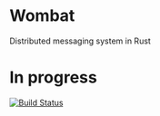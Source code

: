 # Wombat
Distributed messaging system in Rust

# In progress

[![Build Status](https://travis-ci.org/dunstall/wombat.svg?branch=develop)](https://travis-ci.org/dunstall/wombat)
